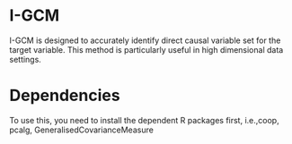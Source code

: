 # I-GCM
I-GCM is designed to accurately identify direct causal variable set for the target variable. This method is particularly useful in high dimensional data settings.

# Dependencies
To use this, you need to install the dependent R packages first, i.e.,coop, pcalg, GeneralisedCovarianceMeasure
